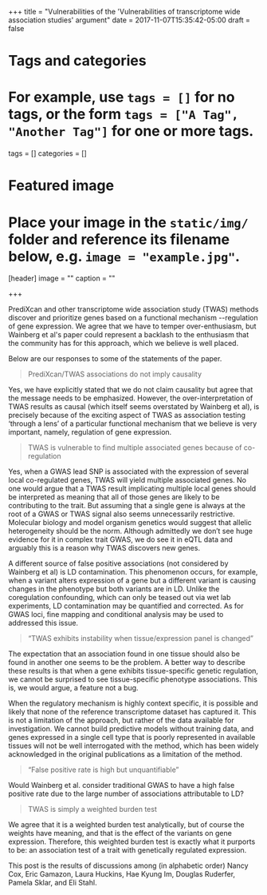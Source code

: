 +++
title = "Vulnerabilities of the 'Vulnerabilities of transcriptome wide association studies' argument"
date = 2017-11-07T15:35:42-05:00
draft = false

# Tags and categories
# For example, use `tags = []` for no tags, or the form `tags = ["A Tag", "Another Tag"]` for one or more tags.
tags = []
categories = []

# Featured image
# Place your image in the `static/img/` folder and reference its filename below, e.g. `image = "example.jpg"`.
[header]
image = ""
caption = ""

+++

PrediXcan and other transcriptome wide association study (TWAS) methods discover and prioritize genes based on a functional mechanism --regulation of gene expression. We agree that we have to temper over-enthusiasm, but Wainberg et al's paper could represent a backlash to the enthusiasm that the community has for this approach, which we believe is well placed.

Below are our responses to some of the statements of the paper.

> PrediXcan/TWAS associations do not imply causality

Yes, we have explicitly stated that we do not claim causality but agree that the message needs to be emphasized. However, the over-interpretation of TWAS results as causal (which itself seems overstated by Wainberg et al), is precisely because of the exciting aspect of TWAS as association testing ‘through a lens’ of a particular functional mechanism that we believe is very important, namely, regulation of gene expression.

> TWAS is vulnerable to find multiple associated genes because of co-regulation

Yes, when a GWAS lead SNP is associated with the expression of several local co-regulated genes, TWAS will yield multiple associated genes. No one would argue that a TWAS result implicating multiple local genes should be interpreted as meaning that all of those genes are likely to be contributing to the trait. But assuming that a single gene is always at the root of a GWAS or TWAS signal also seems unnecessarily restrictive. Molecular biology and model organism genetics would suggest that allelic heterogeneity should be the norm. Although admittedly we don’t see huge evidence for it in complex trait GWAS, we do see it in eQTL data and arguably this is a reason why TWAS discovers new genes.

A different source of false positive associations (not considered by Wainberg et al) is LD contamination. This phenomenon occurs, for example, when a variant alters expression of a gene but a different variant is causing changes in the phenotype but both variants are in LD. Unlike the coregulation confounding, which can only be teased out via wet lab experiments, LD contamination may be quantified and corrected. As for GWAS loci, fine mapping and conditional analysis may be used to addressed this issue.

> “TWAS exhibits instability when tissue/expression panel is changed”

The expectation that an association found in one tissue should also be found in another one seems to be the problem. A better way to describe these results is that when a gene exhibits tissue-specific genetic regulation, we cannot be surprised to see tissue-specific phenotype associations. This is, we would argue, a feature not a bug.

When the regulatory mechanism is highly context specific, it is possible and likely that none of the reference transcriptome dataset has captured it. This is not a limitation of the approach, but rather of the data available for investigation. We cannot build predictive models without training data, and genes expressed in a single cell type that is poorly represented in available tissues will not be well interrogated with the method, which has been widely acknowledged in the original publications as a limitation of the method.

> “False positive rate is high but unquantifiable”

Would Wainberg et al. consider traditional GWAS to have a high false positive rate due to the large number of associations attributable to LD?

> TWAS is simply a weighted burden test

We agree that it is a weighted burden test analytically, but of course the weights have meaning, and that is the effect of the variants on gene expression. Therefore, this weighted burden test is exactly what it purports to be: an association test of a trait with genetically regulated expression.

This post is the results of discussions among (in alphabetic order)
Nancy Cox,
Eric Gamazon,
Laura Huckins,
Hae Kyung Im,
Douglas  Ruderfer,
Pamela Sklar, and
Eli Stahl.
